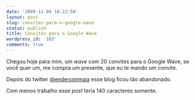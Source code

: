 ```yaml
---
date: '2009-11-04 10:22:58'
layout: post
slug: convites-para-o-google-wave
status: publish
title: Convites para o Google Wave
wordpress_id: '103'
comments: true
---
```


Chegou hoje para mim, um _wave_ com 20 convites para o Google Wave, se você quer um, me compra um presente, que eu te mando um convite.

Depois do twitter [@endersonmaia](http://twitter.com/endersonmaia) esse blog ficou tão abandonado. 

Com menos trabalho esse _post_ teria 140 caracteres somente.